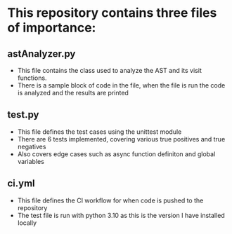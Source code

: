 # This repository contains three files of importance:

## astAnalyzer.py
* This file contains the class used to analyze the AST and its visit functions.
* There is a sample block of code in the file, when the file is run the code is analyzed and the results are printed

## test.py
* This file defines the test cases using the unittest module
* There are 6 tests implemented, covering various true positives and true negatives
* Also covers edge cases such as async function definiton and global variables

## ci.yml
* This file defines the CI workflow for when code is pushed to the repository
* The test file is run with python 3.10 as this is the version I have installed locally
